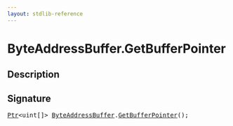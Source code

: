 ```yaml
---
layout: stdlib-reference
---
```


# ByteAddressBuffer\.GetBufferPointer

## Description





## Signature 

<pre>
<a href="../ptr-0/index.md" class="code_type">Ptr</a>&lt;<span class="code_keyword">uint</span>[]&gt; <a href="index.md" class="code_type">ByteAddressBuffer</a>.<a href="getbufferpointer-039.md">GetBufferPointer</a>();

</pre>


<script>
// Fix .md links to .html when on ReadTheDocs
if (window.location.hostname.includes('readthedocs') || 
    window.location.hostname.includes('rtfd.io')) {
  document.addEventListener('DOMContentLoaded', function() {
    const links = document.querySelectorAll('a');
    links.forEach(link => {
      const href = link.getAttribute('href');
      if (href && href.includes('.md')) {
        // This regex will handle .md links with or without fragment identifiers or query parameters
        link.href = link.href.replace(/(.+)\.md(#[^?]*)?(\?.*)?$/, '$1.html$2$3');
      }
    });
  });
}
</script>
